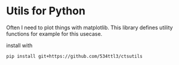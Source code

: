 # Utils for Python

Often I need to plot things with matplotlib. This library defines 
utility functions for example for this usecase.


install with

```
pip install git+https://github.com/534ttl3/ctsutils
```
